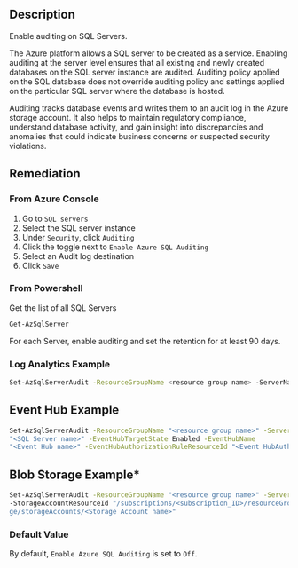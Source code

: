 ## Description

Enable auditing on SQL Servers.

The Azure platform allows a SQL server to be created as a service. Enabling auditing at the server level ensures that all existing and newly created databases on the SQL server instance are audited. Auditing policy applied on the SQL database does not override auditing policy and settings applied on the particular SQL server where the database is hosted.

Auditing tracks database events and writes them to an audit log in the Azure storage account. It also helps to maintain regulatory compliance, understand database activity, and gain insight into discrepancies and anomalies that could indicate business concerns or suspected security violations.

## Remediation

### From Azure Console

1. Go to `SQL servers`
2. Select the SQL server instance
3. Under `Security`, click `Auditing`
4. Click the toggle next to `Enable Azure SQL Auditing`
5. Select an Audit log destination
6. Click `Save`

### From Powershell

Get the list of all SQL Servers

```bash
Get-AzSqlServer
```

For each Server, enable auditing and set the retention for at least 90 days.

### Log Analytics Example

```bash
Set-AzSqlServerAudit -ResourceGroupName <resource group name> -ServerName <SQL Server name> -RetentionInDays <Number of Days to retain the audit logs, should be 90days minimum> -LogAnalyticsTargetState Enabled - WorkspaceResourceId "/subscriptions/<subscription ID>/resourceGroups/insights- integration/providers/Microsoft.OperationalInsights/workspaces/<workspace name>
```

## Event Hub Example

```bash
Set-AzSqlServerAudit -ResourceGroupName "<resource group name>" -ServerName
"<SQL Server name>" -EventHubTargetState Enabled -EventHubName
"<Event Hub name>" -EventHubAuthorizationRuleResourceId "<Event HubAuthorization Rule Resource ID>"
```

## Blob Storage Example*

```bash
Set-AzSqlServerAudit -ResourceGroupName "<resource group name>" -ServerName "<SQL Server name>" -BlobStorageTargetState Enabled
-StorageAccountResourceId "/subscriptions/<subscription_ID>/resourceGroups/<Resource_Group>/providers/M icrosoft.Stora
ge/storageAccounts/<Storage Account name>"
```

### Default Value

By default, `Enable Azure SQL Auditing` is set to `Off`.